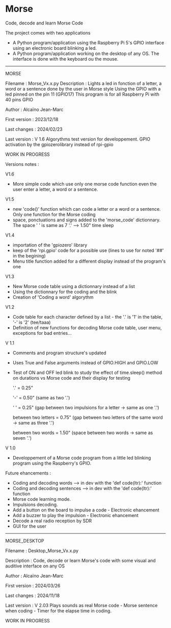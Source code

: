 # Morse
Code, decode and learn Morse Code 

The project comes with two applications 
- A Python program/application using the Raspberry Pi 5's GPIO interface using an electronic board blinking a led.
- A Python program/application working on the desktop of any OS. The interface is done with the keyboard ou the mouse.

----------------------------------------------------------------------------------------------------------------------------

MORSE

 Filename          : Morse_Vx.x.py
 Description       : Lights a led in fonction of a letter, a word or a sentence done by the user in Morse style
                     Using the GPIO with a led pinned on the pin 11 (GPIO17)
                     This program is for all Raspberry Pi with 40 pins GPIO 
                     
 Author           : Alcaïno Jean-Marc
 
 First version    : 2023/12/18
 
 Last changes     : 2024/02/23
 
 Last version     : V 1.6   Algorythms test version for developpement. GPIO activation by the gpiozerolibrary instead of rpi-gpio

 WORK IN PROGRESS


 Versions notes :
 
 V1.6 
 - More simple code which use only one morse code function even the user enter a letter, a word or a sentence.
 
 V1.5 
 - new 'code()' function which can code a letter or a word or a sentence. Only one function for the Morse coding
 - space, ponctuations and signs added to the 'morse_code' dictionnary. The space ' ' is same as 7 '.' --> 1.50" time sleep
 
 V1.4 
- importation of the 'gpiozero' library
- keep of the 'rpi.gpio' code for a possible use (lines to use for noted '##' in the begining)
- Menu title function added for a different display instead of the program's one
 
 V1.3 
- New Morse code table using a dictionnary instead of a list
- Using the dictionnary for the coding and the blink 
- Creation of 'Coding a word' algorythm 
 
 V1.2 
- Code table for each character defined by a list - the '.' is '1' in the table, '-' is '2' (tee/taaa)
- Definition of new functions for decoding Morse code table, user menu, exceptions for bad entries...

 V 1.1 
 - Comments and program structure's updated
 - Uses True and False arguments instead of GPIO.HIGH and GPIO.LOW
 - Test of ON and OFF led blink to study the effect of time.sleep() method on durations vs Morse code and their display for testing
   
   '.'  = 0.25"
    
   '-'  = 0.50" (same as two '.')
    
   ' '  = 0.25" (gap between two impulsions for a letter -> same as one '.')
    
   between two letters  = 0.75" (gap between two letters of the same word -> same as three '.')
   
   between two words = 1.50" (space between two words -> same as seven '.')

 V 1.0 
 - Developpement of a Morse code program from a little led blinking program using the Raspberry's GPIO.

Future ehancements :

 - Coding and decoding words  --> in dev with the 'def code(ltr):' function
 - Coding and decoding sentences --> in dev with the 'def code(ltr):' function
 - Morse code learning mode.
 - Impulsions decoding.
 - Add a button on the board to impulse a code - Electronic ehancement
 - Add a buzzer to play the impulsion - Electronic ehancement
 - Decode a real radio reception by SDR
 - GUI for the user

------------------------------------------------------------------------------------------------------------------------------------------

MORSE_DESKTOP

 Filename          : Desktop_Morse_Vx.x.py
 
 Description       : Code, decode or learn Morse's code with some visual and auditive interface on any OS
 
 Author            : Alcaïno Jean-Marc
 
 First version     : 2024/03/26
 
 Last changes      : 2024/11/18
 
 Last version      : V 2.03 
                     Plays sounds as real Morse code - Morse sentence when coding - Timer for the elapse time in coding.


 WORK IN PROGRESS
